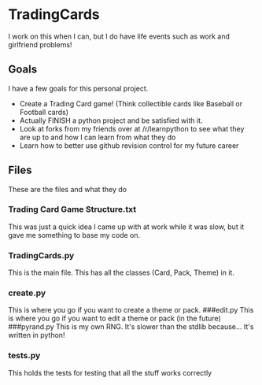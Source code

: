 # TradingCards

I work on this when I can, but I do have life events such as work and girlfriend problems!

## Goals
I have a few goals for this personal project.
* Create a Trading Card game! (Think collectible cards like Baseball or Football cards)
* Actually FINISH a python project and be satisfied with it.
* Look at forks from my friends over at /r/learnpython to see what they are up to and how I can learn from what they do
* Learn how to better use github revision control for my future career

## Files
These are the files and what they do
### Trading Card Game Structure.txt
This was just a quick idea I came up with at work while it was slow, but it gave me something to base my code on.
### TradingCards.py
This is the main file. This has all the classes (Card, Pack, Theme) in it.
### create.py
This is where you go if you want to create a theme or pack.
###edit.py
This is where you go if you want to edit a theme or pack (in the future)
###pyrand.py
This is my own RNG. It's slower than the stdlib because... It's written in python!
### tests.py
This holds the tests for testing that all the stuff works correctly

